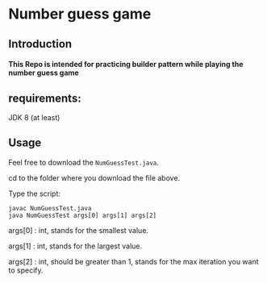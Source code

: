 # Number guess game
## Introduction
#### This Repo is intended for practicing builder pattern while playing the number guess game

## requirements:
JDK 8 (at least)
## Usage

Feel free to download the `NumGuessTest.java`.

cd to the folder where you download the file above.

Type the script:

```
javac NumGuessTest.java
java NumGuessTest args[0] args[1] args[2]
```
args[0] : int, stands for the smallest value.

args[1] : int, stands for the largest value.

args[2] : int, should be greater than 1, stands for the max iteration you want to specify.

